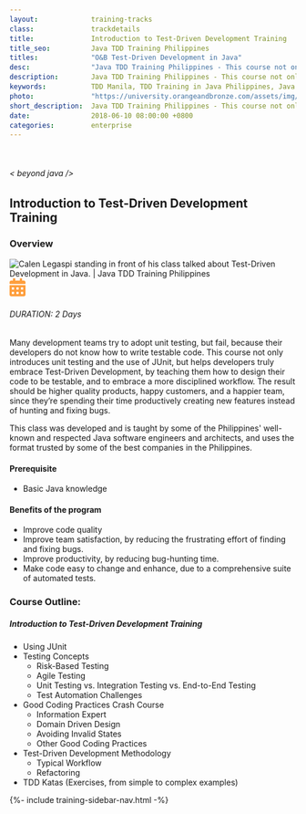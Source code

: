 ```yaml
---
layout:             training-tracks
class:              trackdetails
title:              Introduction to Test-Driven Development Training
title_seo:          Java TDD Training Philippines
titles:             "O&B Test-Driven Development in Java"
desc:               "Java TDD Training Philippines - This course not only introduces unit testing and the use of JUnit, but helps developers truly embrace Test-Driven Development, by teaching them how to design their code to be testable, and to embrace a more disciplined workflow."
description:        Java TDD Training Philippines - This course not only introduces unit testing and the use of JUnit, but helps developers truly embrace Test-Driven Development, by teaching them how to design their code to be testable, and to embrace a more disciplined workflow.
keywords:           TDD Manila, TDD Training in Java Philippines, Java Test-Driven Development with JUnit, Test-Driven Development Training Course, Java TDD Training Philippines
photo:              "https://university.orangeandbronze.com/assets/img/TestDrivenDevelopmentInJava-FBLinkPostPhoto.png"
short_description:  Java TDD Training Philippines - This course not only introduces unit testing and the use of JUnit, but helps developers truly embrace Test-Driven Development, by teaching them how to design their code to be testable, and to embrace a more disciplined workflow.
date:               2018-06-10 08:00:00 +0800
categories:         enterprise
---
```

<div class="section-content">
    <div class="container-fluid auto-1110">
        <div class="row">
            <div class="col">
                <div class="panel-content">
                    <div class="title-section">
                        <img src="{{ "assets/img/title-software.png" | relative_url }}" alt="">
                        <div class="title">
                            <h6>
                                < beyond java />
                            </h6>
                            <h2>Introduction to Test-Driven Development Training</h2>
                        </div>
                    </div>
                    <div class="row" data-sticky-container>
                        <div class="track-panel">
                            <div class="track-content">
                                <section id="overview">
                                    <h3>Overview</h3>
                                    <img class="mb30 img-fluid" src="{{ "assets/img/TestDrivenDevelopmentInJava-cover.png" | relative_url }}" alt="Calen Legaspi standing in front of his class talked about Test-Driven Development in Java. | Java TDD Training Philippines">
                                    <div class="track-details">
                                        <div class="details mr40">
                                            <img src="/assets/img/ico-calendar.svg" alt="">
                                            <h6>DURATION: 2 Days</h6>
                                        </div>
                                    </div>
                                    <p>Many development teams try to adopt unit testing, but fail, because their developers do not know how to write testable code. This course not only introduces unit testing and the use of JUnit, but helps developers truly embrace Test-Driven Development, by teaching them how to design their code to be testable, and to embrace a more disciplined workflow. The result should be higher quality products, happy customers, and a happier team, since they’re spending their time productively creating new features instead of hunting and fixing bugs.</p>
                                    <p>This class was developed and is taught by some of the Philippines' well-known and respected Java software engineers and architects, and uses the format trusted by some of the best companies in the Philippines.</p>
                                    <h4>Prerequisite</h4>
                                        <ul>
                                            <li>Basic Java knowledge</li>
                                        </ul>
                                    <h4>Benefits of the program</h4>
                                        <ul>
                                            <li>Improve code quality</li>
                                            <li>Improve team satisfaction, by reducing the frustrating effort of finding and fixing bugs.</li>
                                            <li>Improve productivity, by reducing bug-hunting time.</li>
                                            <li>Make code easy to change and enhance, due to a comprehensive suite of automated tests.</li>
                                        </ul>
                                </section>
                                <section id="topic-outline">
                                    <h3>
                                        Course Outline:
                                    </h3>
                                    <h5 class="course-title">Introduction to Test-Driven Development Training</h5>
                                        <ul class="course-outline">
                                            <li>Using JUnit</li>
                                            <li>Testing Concepts
                                                <ul>
                                                    <li>Risk-Based Testing</li>
                                                    <li>Agile Testing</li>
                                                    <li>Unit Testing vs. Integration Testing vs. End-to-End Testing</li>
                                                    <li>Test Automation Challenges</li>
                                                </ul>
                                            </li>
                                            <li>Good Coding Practices Crash Course
                                                <ul>
                                                    <li>Information Expert</li>
                                                    <li>Domain Driven Design</li>
                                                    <li>Avoiding Invalid States</li>
                                                    <li>Other Good Coding Practices</li>
                                                </ul>
                                            </li>
                                            <li>Test-Driven Development Methodology
                                                <ul>
                                                    <li>Typical Workflow</li>
                                                    <li>Refactoring</li>
                                                </ul>
                                            </li>
                                            <li>TDD Katas (Exercises, from simple to complex examples)</li>
                                        </ul>
                                </section>
                                <!-- <section id="faq">
                                    <h3>Frequently Asked Questions</h3>
                                    <div class="faq-list" id="accordion">
                                        <a class="faq-card">
                                            <div class="faq-header collapsed" id="heading-1" data-toggle="collapse" data-target="#collapse-1" aria-expanded="true" aria-controls="collapse-1">
                                                <h4 class="title">
                                                    What are the prerequisites needed before I take this training track?
                                                </h4>
                                                <img src="{{ "assets/img/ico-chevron-down.svg" | relative_url }}" alt="" class="ico">
                                            </div>
                                            <div id="collapse-1" class="collapse faq-body" aria-labelledby="heading-1" data-parent="#accordion">
                                                <div class="content">
                                                    <p>
                                                        None.
                                                    </p>
                                                </div>
                                            </div>
                                        </a>
                                        <a class="faq-card">
                                            <div class="faq-header collapsed" id="heading-2" data-toggle="collapse" aria-expanded="false" data-target="#collapse-2" aria-controls="collapse-2">
                                                <h4 class="title">
                                                    What skills should I expect to possess at the end of the course?
                                                </h4>
                                                <img src="{{ "assets/img/ico-chevron-down.svg" | relative_url }}" alt="" class="ico">
                                            </div>
                                            <div id="collapse-2" class="collapse faq-body" aria-labelledby="heading-2" data-parent="#accordion">
                                                <div class="content">
                                                    <p>
                                                       Learn basic installation and creating creating databases and collections.
                                                    </p>
                                                </div>
                                            </div>
                                        </a>
                                    </div>
                                </section> -->
                            </div>
                            {%- include training-sidebar-nav.html -%}
                        </div>
                    </div>
                </div>
            </div>
        </div>
    </div>
</div>